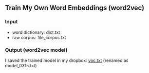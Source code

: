 ## Train My Own Word Embeddings (word2vec)

### Input
* word dictionary: dict.txt
* raw corpus: file_corpus.txt

### Output (word2vec model)
I saved the trained model in my dropbox:
[voc.txt](https://www.dropbox.com/s/4pxfk1mdhrd2394/model_0315.txt?dl=0) (renamed as model_0315.txt)

